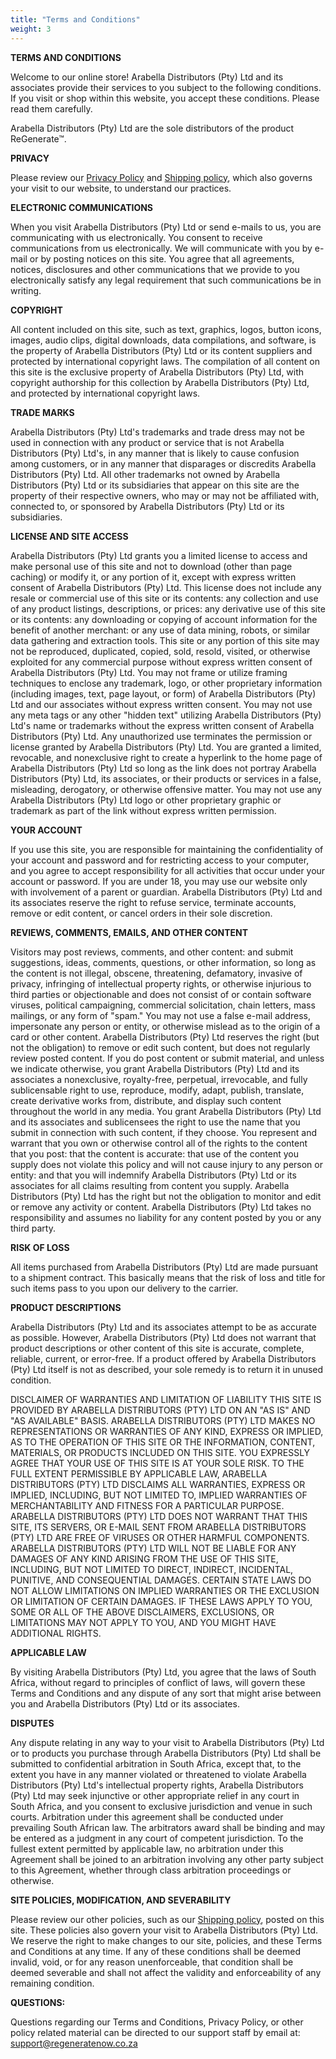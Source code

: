 ```yaml
---
title: "Terms and Conditions"
weight: 3
---
```



**TERMS AND CONDITIONS**

Welcome to our online store! Arabella Distributors (Pty) Ltd and its associates provide their services to you subject to the following conditions. If you visit or shop within this website, you accept these conditions. Please read them carefully. 

Arabella Distributors (Pty) Ltd are the sole distributors of the product ReGenerate™.

**PRIVACY**

Please review our [Privacy Policy](/privacy_policy/) and [Shipping policy](/shipping_policy/), which also governs your visit to our website, to understand our practices.

**ELECTRONIC COMMUNICATIONS**

When you visit Arabella Distributors (Pty) Ltd or send e-mails to us, you are communicating with us electronically. You consent to receive communications from us electronically. We will communicate with you by e-mail or by posting notices on this site. You agree that all agreements, notices, disclosures and other communications that we provide to you electronically satisfy any legal requirement that such communications be in writing.

**COPYRIGHT**

All content included on this site, such as text, graphics, logos, button icons, images, audio clips, digital downloads, data compilations, and software, is the property of Arabella Distributors (Pty) Ltd or its content suppliers and protected by international copyright laws. The compilation of all content on this site is the exclusive property of Arabella Distributors (Pty) Ltd, with copyright authorship for this collection by Arabella Distributors (Pty) Ltd, and protected by international copyright laws.

**TRADE MARKS**

Arabella Distributors (Pty) Ltd's trademarks and trade dress may not be used in connection with any product or service that is not Arabella Distributors (Pty) Ltd's, in any manner that is likely to cause confusion among customers, or in any manner that disparages or discredits Arabella Distributors (Pty) Ltd. All other trademarks not owned by Arabella Distributors (Pty) Ltd or its subsidiaries that appear on this site are the property of their respective owners, who may or may not be affiliated with, connected to, or sponsored by Arabella Distributors (Pty) Ltd or its subsidiaries.

**LICENSE AND SITE ACCESS**

Arabella Distributors (Pty) Ltd grants you a limited license to access and make personal use of this site and not to download (other than page caching) or modify it, or any portion of it, except with express written consent of Arabella Distributors (Pty) Ltd. This license does not include any resale or commercial use of this site or its contents: any collection and use of any product listings, descriptions, or prices: any derivative use of this site or its contents: any downloading or copying of account information for the benefit of another merchant: or any use of data mining, robots, or similar data gathering and extraction tools. This site or any portion of this site may not be reproduced, duplicated, copied, sold, resold, visited, or otherwise exploited for any commercial purpose without express written consent of Arabella Distributors (Pty) Ltd. You may not frame or utilize framing techniques to enclose any trademark, logo, or other proprietary information (including images, text, page layout, or form) of Arabella Distributors (Pty) Ltd and our associates without express written consent. You may not use any meta tags or any other "hidden text" utilizing Arabella Distributors (Pty) Ltd's name or trademarks without the express written consent of Arabella Distributors (Pty) Ltd. Any unauthorized use terminates the permission or license granted by Arabella Distributors (Pty) Ltd. You are granted a limited, revocable, and nonexclusive right to create a hyperlink to the home page of Arabella Distributors (Pty) Ltd so long as the link does not portray Arabella Distributors (Pty) Ltd, its associates, or their products or services in a false, misleading, derogatory, or otherwise offensive matter. You may not use any Arabella Distributors (Pty) Ltd logo or other proprietary graphic or trademark as part of the link without express written permission.

**YOUR ACCOUNT**

If you use this site, you are responsible for maintaining the confidentiality of your account and password and for restricting access to your computer, and you agree to accept responsibility for all activities that occur under your account or password. If you are under 18, you may use our website only with involvement of a parent or guardian. Arabella Distributors (Pty) Ltd and its associates reserve the right to refuse service, terminate accounts, remove or edit content, or cancel orders in their sole discretion.

**REVIEWS, COMMENTS, EMAILS, AND OTHER CONTENT**

Visitors may post reviews, comments, and other content: and submit suggestions, ideas, comments, questions, or other information, so long as the content is not illegal, obscene, threatening, defamatory, invasive of privacy, infringing of intellectual property rights, or otherwise injurious to third parties or objectionable and does not consist of or contain software viruses, political campaigning, commercial solicitation, chain letters, mass mailings, or any form of "spam." You may not use a false e-mail address, impersonate any person or entity, or otherwise mislead as to the origin of a card or other content. Arabella Distributors (Pty) Ltd reserves the right (but not the obligation) to remove or edit such content, but does not regularly review posted content. If you do post content or submit material, and unless we indicate otherwise, you grant Arabella Distributors (Pty) Ltd and its associates a nonexclusive, royalty-free, perpetual, irrevocable, and fully sublicensable right to use, reproduce, modify, adapt, publish, translate, create derivative works from, distribute, and display such content throughout the world in any media. You grant Arabella Distributors (Pty) Ltd and its associates and sublicensees the right to use the name that you submit in connection with such content, if they choose. You represent and warrant that you own or otherwise control all of the rights to the content that you post: that the content is accurate: that use of the content you supply does not violate this policy and will not cause injury to any person or entity: and that you will indemnify Arabella Distributors (Pty) Ltd or its associates for all claims resulting from content you supply. Arabella Distributors (Pty) Ltd has the right but not the obligation to monitor and edit or remove any activity or content. Arabella Distributors (Pty) Ltd takes no responsibility and assumes no liability for any content posted by you or any third party.

**RISK OF LOSS**

All items purchased from Arabella Distributors (Pty) Ltd are made pursuant to a shipment contract. This basically means that the risk of loss and title for such items pass to you upon our delivery to the carrier.

**PRODUCT DESCRIPTIONS**

Arabella Distributors (Pty) Ltd and its associates attempt to be as accurate as possible. However, Arabella Distributors (Pty) Ltd does not warrant that product descriptions or other content of this site is accurate, complete, reliable, current, or error-free. If a product offered by Arabella Distributors (Pty) Ltd itself is not as described, your sole remedy is to return it in unused condition.

DISCLAIMER OF WARRANTIES AND LIMITATION OF LIABILITY THIS SITE IS PROVIDED BY ARABELLA DISTRIBUTORS (PTY) LTD ON AN "AS IS" AND "AS AVAILABLE" BASIS. ARABELLA DISTRIBUTORS (PTY) LTD MAKES NO REPRESENTATIONS OR WARRANTIES OF ANY KIND, EXPRESS OR IMPLIED, AS TO THE OPERATION OF THIS SITE OR THE INFORMATION, CONTENT, MATERIALS, OR PRODUCTS INCLUDED ON THIS SITE. YOU EXPRESSLY AGREE THAT YOUR USE OF THIS SITE IS AT YOUR SOLE RISK. TO THE FULL EXTENT PERMISSIBLE BY APPLICABLE LAW,
 ARABELLA DISTRIBUTORS (PTY) LTD DISCLAIMS ALL WARRANTIES, EXPRESS OR IMPLIED, INCLUDING, BUT NOT LIMITED TO, IMPLIED WARRANTIES OF MERCHANTABILITY AND FITNESS FOR A PARTICULAR PURPOSE. ARABELLA DISTRIBUTORS (PTY) LTD DOES NOT WARRANT THAT THIS SITE, ITS SERVERS, OR E-MAIL SENT FROM ARABELLA DISTRIBUTORS (PTY) LTD ARE FREE OF VIRUSES OR OTHER HARMFUL COMPONENTS. ARABELLA DISTRIBUTORS (PTY) LTD WILL NOT BE LIABLE FOR ANY DAMAGES OF ANY KIND ARISING FROM THE USE OF THIS SITE, INCLUDING, BUT NOT LIMITED TO DIRECT, INDIRECT, INCIDENTAL, PUNITIVE, AND CONSEQUENTIAL DAMAGES. CERTAIN STATE LAWS DO NOT ALLOW LIMITATIONS ON IMPLIED WARRANTIES OR THE EXCLUSION OR LIMITATION OF CERTAIN DAMAGES. IF THESE LAWS APPLY TO YOU, SOME OR ALL OF THE ABOVE DISCLAIMERS, EXCLUSIONS, OR LIMITATIONS MAY NOT APPLY TO YOU, AND YOU MIGHT HAVE ADDITIONAL RIGHTS.

**APPLICABLE LAW**

By visiting Arabella Distributors (Pty) Ltd, you agree that the laws of South Africa, without regard to principles of conflict of laws, will govern these Terms and Conditions and any dispute of any sort that might arise between you and Arabella Distributors (Pty) Ltd or its associates.

**DISPUTES**

Any dispute relating in any way to your visit to Arabella Distributors (Pty) Ltd or to products you purchase through Arabella Distributors (Pty) Ltd shall be submitted to confidential arbitration in South Africa, except that, to the extent you have in any manner violated or threatened to violate Arabella Distributors (Pty) Ltd's intellectual property rights, Arabella Distributors (Pty) Ltd may seek injunctive or other appropriate relief in any court in South Africa, and you consent to exclusive jurisdiction and venue in such courts. Arbitration under this agreement shall be conducted under prevailing South African law. The arbitrators award shall be binding and may be entered as a judgment in any court of competent jurisdiction. To the fullest extent permitted by applicable law, no arbitration under this Agreement shall be joined to an arbitration involving any other party subject to this Agreement, whether through class arbitration proceedings or otherwise.

**SITE POLICIES, MODIFICATION, AND SEVERABILITY**

Please review our other policies, such as our [Shipping policy](/shipping_policy/), posted on this site. These policies also govern your visit to Arabella Distributors (Pty) Ltd. We reserve the right to make changes to our site, policies, and these Terms and Conditions at any time. If any of these conditions shall be deemed invalid, void, or for any reason unenforceable, that condition shall be deemed severable and shall not affect the validity and enforceability of any remaining condition.

**QUESTIONS:**

Questions regarding our Terms and Conditions, Privacy Policy, or other policy related material can be directed to our support staff by email at: [support@regeneratenow.co.za](mailto:support@regeneratenow.co.za)

